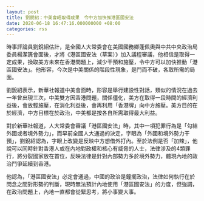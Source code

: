 ```yaml
---
layout: post
title: 劉銳紹：中美會晤取得成果　令中方加快推港區國安法
date: 2020-06-18 16:47:16.000000000 +08:00
categories: rss
---
```


時事評論員劉銳紹估計，是全國人大常委會在美國國務卿蓬佩奧與中共中央政治局委員楊潔篪會面後，才將《港區國安法（草案）》加入議程審議，他相信是取得一定成果，換取美方未來在香港問題上，減少干預和施壓，令中方可以加快推動「港區國安法」。他形容，今次是中美關係的階段性現象，是鬥而不破，各取所需的局面。

劉銳紹表示，新華社報道中美會面時，形容是舉行建設性對話，類似的情況在過去一年曾出現三次，中美雙方因香港問題，關係僵化，美方在取得一段時間的經濟利益後，會放輕施壓，在消化利益後，會再利用「香港牌」向中方施壓。美方目的在於經濟，中方目標在於政治，中美都是按各自所需取得最大利益。

對於新華社報道，人大常委會審議「港區國安法」時，其中一項犯罪行為是「勾結外國或者境外勢力」，而早前全國人大通過的決定，字眼為「外國和境外勢力干預」，劉銳紹認為，字眼上改變是反映中方想借外打內。至於法例是否「加辣」，他說可以同時針對香港人或在內地對政權和核心有威脅的人士，法律涉及的4類罪行，將分裂國家放在首位，反映法律是針對內部勢力多於境外勢力，體現內地的政治鬥爭延續到香港。

他認為，「港區國安法」必定會通過，中國的政治是鐘擺政治，法律如何執行在於閃念之間對形勢的判斷，現時無法預計內地使用「港區國安法」的力度，但強調，在政治問題上，內地一直都會從緊思考，將小事變大事。
